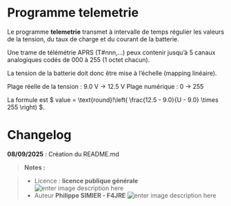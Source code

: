 ﻿# Programme telemetrie

Le programme **telemetrie** transmet à intervalle de temps régulier les valeurs de la tension, du taux de charge et du courant de la batterie.

Une trame de télémétrie APRS (T#nnn,...) peux contenir jusqu’à 5 canaux analogiques codés de 000 à 255 (1 octet chacun).

La tension de la batterie doit donc être mise à l’échelle (mapping linéaire).

Plage réelle de la tension  : 9.0 V → 12.5 V
Plage numérique : 0 → 255

La formule est $ value = \text{round}\!\left( \frac{12.5 - 9.0}{U - 9.0} \times 255 \right) $.


   
# Changelog

**08/09/2025** :  Création du README.md 

> **Notes :**


> - Licence : **licence publique générale** ![enter image description here](https://img.shields.io/badge/licence-GPL-green.svg)
> - Auteur  **Philippe SIMIER  - F4JRE**
>  ![enter image description here](https://img.shields.io/badge/built-passing-green.svg)
<!-- TOOLBOX 

Génération des badges : https://shields.io/
Génération de ce fichier : https://stackedit.io/editor#

